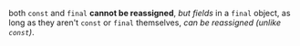  both `const` and `final` **cannot be reassigned**, _but fields_ in a `final` object, as long as they aren't `const` or `final` themselves, _can be reassigned (unlike `const`)_.
